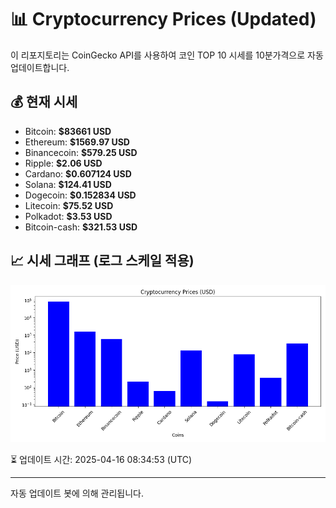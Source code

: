 
# 📊 Cryptocurrency Prices (Updated)

이 리포지토리는 CoinGecko API를 사용하여 코인 TOP 10 시세를 10분가격으로 자동 업데이트합니다.

## 💰 현재 시세
- Bitcoin: **$83661 USD**
- Ethereum: **$1569.97 USD**
- Binancecoin: **$579.25 USD**
- Ripple: **$2.06 USD**
- Cardano: **$0.607124 USD**
- Solana: **$124.41 USD**
- Dogecoin: **$0.152834 USD**
- Litecoin: **$75.52 USD**
- Polkadot: **$3.53 USD**
- Bitcoin-cash: **$321.53 USD**

## 📈 시세 그래프 (로그 스케일 적용)
![Crypto Prices](crypto_prices.png)

⏳ 업데이트 시간: 2025-04-16 08:34:53 (UTC)

---
자동 업데이트 봇에 의해 관리됩니다.
